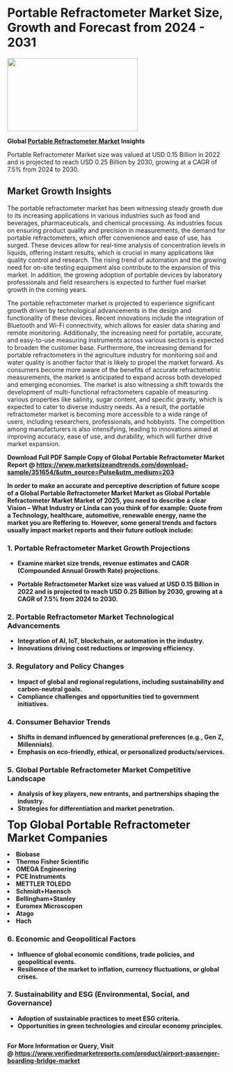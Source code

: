 <H1>Portable Refractometer Market Size, Growth and Forecast from 2024 - 2031</H1><img class="aligncenter size-medium wp-image-584254" src="https://thirdeyenews.in/wp-content/uploads/2024/09/Global-Market-Research-300x168.jpeg" alt="" width="300" height="168" /><p><strong>Global&nbsp;<a href="https://www.marketsizeandtrends.com/download-sample/351654/&amp;utm_source=Pulse&amp;utm_medium=203">Portable Refractometer Market</a> Insights</strong></p><p>Portable Refractometer Market size was valued at USD 0.15 Billion in 2022 and is projected to reach USD 0.25 Billion by 2030, growing at a CAGR of 7.5% from 2024 to 2030.</p><p><h2>Market Growth Insights</h2> <p>The portable refractometer market has been witnessing steady growth due to its increasing applications in various industries such as food and beverages, pharmaceuticals, and chemical processing. As industries focus on ensuring product quality and precision in measurements, the demand for portable refractometers, which offer convenience and ease of use, has surged. These devices allow for real-time analysis of concentration levels in liquids, offering instant results, which is crucial in many applications like quality control and research. The rising trend of automation and the growing need for on-site testing equipment also contribute to the expansion of this market. In addition, the growing adoption of portable devices by laboratory professionals and field researchers is expected to further fuel market growth in the coming years.</p> <p><strong></strong></p> <p>The portable refractometer market is projected to experience significant growth driven by technological advancements in the design and functionality of these devices. Recent innovations include the integration of Bluetooth and Wi-Fi connectivity, which allows for easier data sharing and remote monitoring. Additionally, the increasing need for portable, accurate, and easy-to-use measuring instruments across various sectors is expected to broaden the customer base. Furthermore, the increasing demand for portable refractometers in the agriculture industry for monitoring soil and water quality is another factor that is likely to propel the market forward. As consumers become more aware of the benefits of accurate refractometric measurements, the market is anticipated to expand across both developed and emerging economies. The market is also witnessing a shift towards the development of multi-functional refractometers capable of measuring various properties like salinity, sugar content, and specific gravity, which is expected to cater to diverse industry needs. As a result, the portable refractometer market is becoming more accessible to a wide range of users, including researchers, professionals, and hobbyists. The competition among manufacturers is also intensifying, leading to innovations aimed at improving accuracy, ease of use, and durability, which will further drive market expansion. <p><strong></p><p><span class=""><strong>Download Full PDF Sample Copy of Global Portable Refractometer Market Report</strong> @ <a href="https://www.marketsizeandtrends.com/download-sample/351654/&amp;utm_source=Pulse&amp;utm_medium=203" target="_blank">https://www.marketsizeandtrends.com/download-sample/351654/&amp;utm_source=Pulse&amp;utm_medium=203</a></span></p><p>In order to make an accurate and perceptive description of future scope of a Global&nbsp;Portable Refractometer Market Market as Global&nbsp;Portable Refractometer Market Market of 2025, you need to describe a clear Vision &ndash; What Industry or Linda can you think of for example: Quote from a Technology, healthcare, automotive, renewable energy, name the market you are Reffering to. However, some general trends and factors usually impact market reports and their future outlook include:</p><h3>1.&nbsp;<strong>Portable Refractometer Market Growth Projections</strong></h3><ul><li>Examine market size trends, revenue estimates and CAGR (Compounded Annual Growth Rate) projections.</li><li><p>Portable Refractometer Market size was valued at USD 0.15 Billion in 2022 and is projected to reach USD 0.25 Billion by 2030, growing at a CAGR of 7.5% from 2024 to 2030.</p></li></ul><h3>2.&nbsp;<strong>Portable Refractometer Market Technological Advancements</strong></h3><ul><li>Integration of AI, IoT, blockchain, or automation in the industry.</li><li>Innovations driving cost reductions or improving efficiency.</li></ul><h3>3.&nbsp;<strong>Regulatory and Policy Changes</strong></h3><ul><li>Impact of global and regional regulations, including sustainability and carbon-neutral goals.</li><li>Compliance challenges and opportunities tied to government initiatives.</li></ul><h3>4.&nbsp;<strong>Consumer Behavior Trends</strong></h3><ul><li>Shifts in demand influenced by generational preferences (e.g., Gen Z, Millennials).</li><li>Emphasis on eco-friendly, ethical, or personalized products/services.</li></ul><h3>5.&nbsp;<strong>Global Portable Refractometer Market Competitive Landscape</strong></h3><ul><li>Analysis of key players, new entrants, and partnerships shaping the industry.</li><li>Strategies for differentiation and market penetration.</li></ul><p data-pm-slice="1 1 []"><span style="color: inherit; font-family: inherit; font-size: 25px;">Top Global Portable Refractometer Market Companies</span></p><div class="" data-test-id=""><p><li>Biobase</li><li> Thermo Fisher Scientific</li><li> OMEGA Engineering</li><li> PCE Instruments</li><li> METTLER TOLEDO</li><li> Schmidt+Haensch</li><li> Bellingham+Stanley</li><li> Euromex Microscopen</li><li> Atago</li><li> Hach</li></p></div><h3>6.&nbsp;<strong>Economic and Geopolitical Factors</strong></h3><ul><li>Influence of global economic conditions, trade policies, and geopolitical events.</li><li>Resilience of the market to inflation, currency fluctuations, or global crises.</li></ul><h3>7.&nbsp;<strong>Sustainability and ESG (Environmental, Social, and Governance)</strong></h3><ul><li>Adoption of sustainable practices to meet ESG criteria.</li><li>Opportunities in green technologies and circular economy principles.</li></ul><h2><strong style="font-size: 14px;">For More Information or Query, Visit @&nbsp;</strong><a style="background-color: #ffffff; font-size: 14px;" href="https://www.marketsizeandtrends.com/report/portable-refractometer-market/" target="_blank">https://www.verifiedmarketreports.com/product/airport-passenger-boarding-bridge-market</a></h2>
